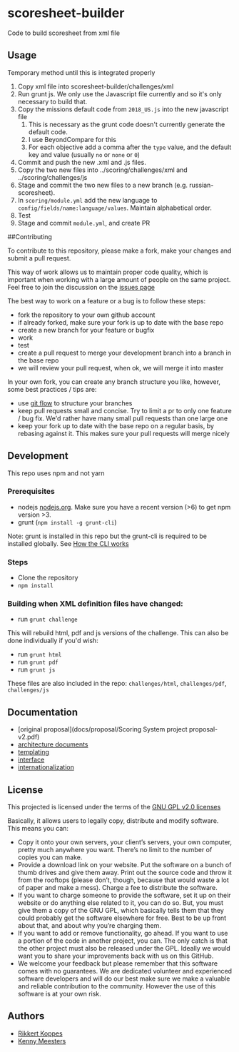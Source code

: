 # scoresheet-builder

Code to build scoresheet from xml file

## Usage

Temporary method until this is integrated properly

1. Copy xml file into scoresheet-builder/challenges/xml
1. Run grunt js. We only use the Javascript file currently and so it's only necessary to build that.
1. Copy the missions default code from `2018_US.js` into the new javascript file
    1. This is necessary as the grunt code doesn't currently generate the default code.
    1. I use BeyondCompare for this
    1. For each objective add a comma after the `type` value, and the default key and value (usually `no` or `none` or `0`)
1. Commit and push the new .xml and .js files.
1. Copy the two new files into ../scoring/challenges/xml and ../scoring/challenges/js
1. Stage and commit the two new files to a new branch (e.g. russian-scoresheet).
1. In `scoring/module.yml` add the new language to `config/fields/name:language/values`. Maintain alphabetical order.
1. Test
1. Stage and commit `module.yml`, and create PR

##Contributing

To contribute to this repository, please make a fork, make your changes and submit a pull request.

This way of work allows us to maintain proper code quality, which is important when working with a large amount of people on the same project. Feel free to join the discussion on the [issues page](https://github.com/FirstLegoLeague/scoring/issues)

The best way to work on a feature or a bug is to follow these steps:

- fork the repository to your own github account
- if already forked, make sure your fork is up to date with the base repo
- create a new branch for your feature or bugfix
- work
- test
- create a pull request to merge your development branch into a branch in the base repo
- we will review your pull request, when ok, we will merge it into master

In your own fork, you can create any branch structure you like, however, some best practices / tips are:

- use [git flow](https://jeffkreeftmeijer.com/2010/why-arent-you-using-git-flow/) to structure your branches
- keep pull requests small and concise. Try to limit a pr to only one feature / bug fix. We'd rather have many small pull requests than one large one
- keep your fork up to date with the base repo on a regular basis, by rebasing against it. This makes sure your pull requests will merge nicely

## Development

This repo uses npm and not yarn

### Prerequisites

- nodejs [nodejs.org](http://nodejs.org). Make sure you have a recent version (>6) to get npm version >3.
- grunt (`npm install -g grunt-cli`)

Note: grunt is installed in this repo but the grunt-cli is required to be installed globally. See [How the CLI works](https://gruntjs.com/getting-started#how-the-cli-works)

### Steps

- Clone the repository
- `npm install`

### Building when XML definition files have changed:

- run `grunt challenge`

This will rebuild html, pdf and js versions of the challenge. This can also be done individually if you'd wish:

- run `grunt html`
- run `grunt pdf`
- run `grunt js`

These files are also included in the repo: `challenges/html`, `challenges/pdf`, `challenges/js`

## Documentation

- [original proposal](docs/proposal/Scoring System project proposal-v2.pdf)
- [architecture documents](docs/architecture/readme.md)
- [templating](docs/templating/readme.md)
- [interface](docs/user_interface/readme.md)
- [internationalization](docs/i18n/readme.md)

## License

This projected is licensed under the terms of the [GNU GPL v2.0 licenses](https://raw.githubusercontent.com/FirstLegoLeague/fllscoring/master/LICENSE.txt)

Basically, it allows users to legally copy, distribute and modify software. This means you can:
* Copy it onto your own servers, your client’s servers, your own computer, pretty much anywhere you want. There’s no limit to the number of copies you can make.
* Provide a download link on your website. Put the software on a bunch of thumb drives and give them away. Print out the source code and throw it from the rooftops (please don’t, though, because that would waste a lot of paper and make a mess).
Charge a fee to distribute the software.
* If you want to charge someone to provide the software, set it up on their website or do anything else related to it, you can do so. But, you must give them a copy of the GNU GPL, which basically tells them that they could probably get the software elsewhere for free. Best to be up front about that, and about why you’re charging them.
* If you want to add or remove functionality, go ahead. If you want to use a portion of the code in another project, you can. The only catch is that the other project must also be released under the GPL. Ideally we would want you to share your improvements back with us on this GitHub.
* We welcome your feedback but please remember that this software comes with no guarantees. We are dedicated volunteer and experienced software developers and will do our best make sure we make a valuable and reliable contribution to the community. However the use of this software is at your own risk.

## Authors

- [Rikkert Koppes](mailto:rikkert@rikkertkoppes.com)
- [Kenny Meesters](mailto:k.meesters@gmail.com)
